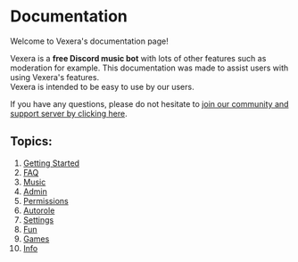 # Documentation
Welcome to Vexera's documentation page!

Vexera is a **free Discord music bot** with lots of other features such as moderation for example. This documentation was made to assist users with using Vexera's features.  
Vexera is intended to be easy to use by our users.

If you have any questions, please do not hesitate to [join our community and support server by clicking here](https://discord.gg/f3qKB5Z).

## Topics:
1. [Getting Started](/docs/gs)
2. [FAQ](/docs/faq)
3. [Music](/docs/music)
4. [Admin](/docs/admin)
5. [Permissions](/docs/permissions)
6. [Autorole](/docs/autorole)
7. [Settings](/docs/settings)
8. [Fun](/docs/fun)
9. [Games](/docs/games)
10. [Info](/docs/info)